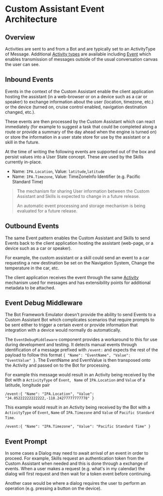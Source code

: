# Custom Assistant Event Architecture

## Overview

Activities are sent to and from a Bot and are typically set to an ActivityType of Message. Additional [Activity types](https://docs.microsoft.com/en-us/azure/bot-service/bot-service-activities-entities?view=azure-bot-service-4.0&tabs=cs#event) are available including [Event](https://docs.microsoft.com/en-us/azure/bot-service/bot-service-activities-entities?view=azure-bot-service-4.0&tabs=cs#event) which enables transmission of messages outside of the usual conversation canvas the user can see.

## Inbound Events
Events in the context of the Custom Assistant enable the client application hosting the assistant (in a web-browser or on a device such as a car or speaker) to exchange information about the user (location, timezone, etc.) or the device (turned on, cruise control enabled, navigation destination changed, etc.).

These events are then processed by the Custom Assistant which can react immediately (for example to suggest a task that could be completed along a route or provide a summary of the day ahead when the engine is turned on) or store the information in a user state store for use by the assistant or a skill in the future.

At the time of writing the following events are supported out of the box and persist values into a User State concept. These are used by the Skills currently in-place.

- Name: `IPA.Location`, Value: `latitude`,`latitude`
- Name: `IPA.Timezone`, Value: TimeZoneInfo Identifier (e.g. Pacific Standard Time)

> The mechanism for sharing User information between the Custom Assistant and Skills is expected to change in a future release. 
> 
> An automatic event processing and storage mechanism is being evaluated for a future release.

## Outbound Events
The same Event pattern enables the Custom Assistant and Skills to send Events back to the client application hosting the assistant (web-page, or a device such as a car or speaker).

For example, the custom assistant or a skill could send an event to a car requesting a new destination be set on the Navigation System, Change the temperature in the car, etc.  

The client application receives the event through the same [Activity](https://github.com/Microsoft/BotBuilder/blob/hub/specs/botframework-activity/botframework-activity.md) mechanism used for messages and has extensibility points for additional metadata to be attached.

## Event Debug Middleware

The Bot Framework Emulator doesn't provide the ability to send Events to a Custom Assistant Bot which complicates scenarios that require prompts to be sent either to trigger a certain event or provide information that integration with a device would normally do automatically.

The `EventDebugMiddleware` component provides a workaround to this for use during development and testing. It detects manual events through identification of a message prefixed with `/event:` and expects the rest of the payload to follow this format `{ "Name": "EventName", "Value": "EventValue" }`. The EventName and EventValue is then transposed onto the Activity and passed on to the Bot for processing.

For example this message would result in an Activity being received by the Bot with a `ActivityType` of `Event`, ` Name` of `IPA.Location` and `Value` of a latitude, longitude pair
```
/event:{ "Name": "IPA.Location", "Value": "34.05222222222222,-118.24277777777778" }
```
This example would result in an Activity being received by the Bot with a `ActivityType` of `Event`, `Name` of `IPA.Timezone` and `Value` of `Pacific Standard Time`.
```
/event:{ "Name": "IPA.Timezone", "Value": "Pacific Standard Time" }
```

## Event Prompt

In some cases a Dialog may need to await arrival of an event in order to proceed. For example, Skills request an authentication token from the Custom Assistant when needed and this is done through a exchange of events. When a user makes a request (e.g. what's in my calendar) the dialog will first request and then wait for a token event before continuing.

Another case would be where a dialog requires the user to perform an operation (e.g. pressing a button on the device).
